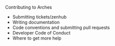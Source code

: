 Contributing to Arches
- Submitting tickets/zenhub
- Writing documentation
- Code conventions and submitting pull requests
- Developer Code of Conduct
- Where to get more help
